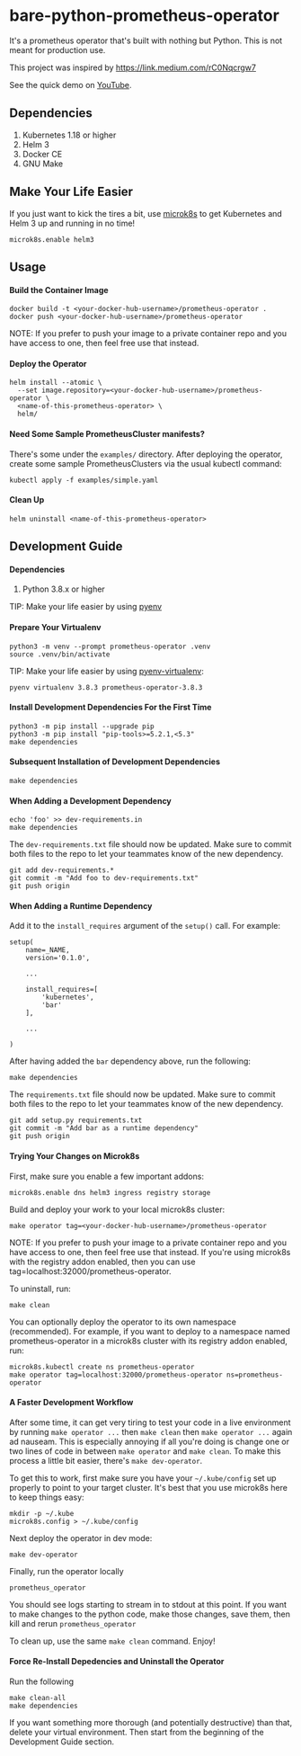 # bare-python-prometheus-operator

It's a prometheus operator that's built with nothing but Python. This is
not meant for production use.

This project was inspired by https://link.medium.com/rC0Nqcrgw7

See the quick demo on [YouTube](https://youtu.be/RlhLFxOGE_E).

## Dependencies

1. Kubernetes 1.18 or higher
2. Helm 3
3. Docker CE
4. GNU Make


## Make Your Life Easier

If you just want to kick the tires a bit, use [microk8s](https://microk8s.io/)
to get Kubernetes and Helm 3 up and running in no time!

```
microk8s.enable helm3
```


## Usage


#### Build the Container Image

```
docker build -t <your-docker-hub-username>/prometheus-operator .
docker push <your-docker-hub-username>/prometheus-operator
```

NOTE: If you prefer to push your image to a private container repo and
      you have access to one, then feel free use that instead.


#### Deploy the Operator

```
helm install --atomic \
  --set image.repository=<your-docker-hub-username>/prometheus-operator \
  <name-of-this-prometheus-operator> \
  helm/
```

#### Need Some Sample PrometheusCluster manifests?

There's some under the `examples/` directory. After deploying the operator,
create some sample PrometheusClusters via the usual kubectl command:

```
kubectl apply -f examples/simple.yaml
```

#### Clean Up

```
helm uninstall <name-of-this-prometheus-operator>
```


## Development Guide


#### Dependencies

1. Python 3.8.x or higher

TIP: Make your life easier by using [pyenv](https://github.com/pyenv/pyenv-installer)


#### Prepare Your Virtualenv

```
python3 -m venv --prompt prometheus-operator .venv
source .venv/bin/activate
```

TIP: Make your life easier by using [pyenv-virtualenv](https://github.com/pyenv/pyenv-virtualenv):

```
pyenv virtualenv 3.8.3 prometheus-operator-3.8.3
```


#### Install Development Dependencies For the First Time

```
python3 -m pip install --upgrade pip
python3 -m pip install "pip-tools>=5.2.1,<5.3"
make dependencies
```

#### Subsequent Installation of Development Dependencies

```
make dependencies
```

#### When Adding a Development Dependency

```
echo 'foo' >> dev-requirements.in
make dependencies
```

The `dev-requirements.txt` file should now be updated. Make sure to commit
both files to the repo to let your teammates know of the new dependency.

```
git add dev-requirements.*
git commit -m "Add foo to dev-requirements.txt"
git push origin
```


#### When Adding a Runtime Dependency

Add it to the `install_requires` argument of the `setup()` call. For example:

```
setup(
    name=_NAME,
    version='0.1.0',

    ...

    install_requires=[
        'kubernetes',
        'bar'
    ],

    ...

)
```

After having added the `bar` dependency above, run the following:

```
make dependencies
```

The `requirements.txt` file should now be updated. Make sure to commit
both files to the repo to let your teammates know of the new dependency.

```
git add setup.py requirements.txt
git commit -m "Add bar as a runtime dependency"
git push origin
```


#### Trying Your Changes on Microk8s

First, make sure you enable a few important addons:

```
microk8s.enable dns helm3 ingress registry storage
```

Build and deploy your work to your local microk8s cluster:

```
make operator tag=<your-docker-hub-username>/prometheus-operator
```

NOTE: If you prefer to push your image to a private container repo and
      you have access to one, then feel free use that instead. If you're
      using microk8s with the registry addon enabled, then you can use
      tag=localhost:32000/prometheus-operator.


To uninstall, run:

```
make clean
```

You can optionally deploy the operator to its own namespace (recommended).
For example, if you want to deploy to a namespace named prometheus-operator
in a microk8s cluster with its registry addon enabled, run:

```
microk8s.kubectl create ns prometheus-operator
make operator tag=localhost:32000/prometheus-operator ns=prometheus-operator
```


#### A Faster Development Workflow

After some time, it can get very tiring to test your code in a live environment
by running `make operator ...` then `make clean` then `make operator ...` again
ad nauseam. This is especially annoying if all you're doing is change one or
two lines of code in between `make operator` and `make clean`. To make this
process a little bit easier, there's `make dev-operator`.

To get this to work, first make sure you have your `~/.kube/config` set up properly
to point to your target cluster. It's best that you use microk8s here to keep
things easy:

```
mkdir -p ~/.kube
microk8s.config > ~/.kube/config
```

Next deploy the operator in dev mode:

```
make dev-operator
```

Finally, run the operator locally

```
prometheus_operator
```

You should see logs starting to stream in to stdout at this point. If you want
to make changes to the python code, make those changes, save them, then kill
and rerun `prometheus_operator`

To clean up, use the same `make clean` command. Enjoy!


#### Force Re-Install Depedencies and Uninstall the Operator

Run the following

```
make clean-all
make dependencies
```

If you want something more thorough (and potentially destructive) than that,
delete your virtual environment. Then start from the beginning of the
Development Guide section.
